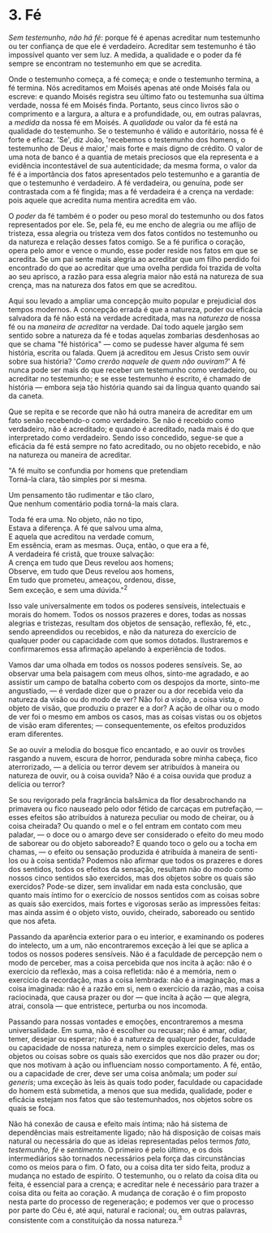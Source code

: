 # 3. Fé

*Sem testemunho, não há fé*: porque fé é apenas acreditar num testemunho ou ter confiança de que ele é verdadeiro. Acreditar sem testemunho é tão impossível quanto ver sem luz. A medida, a qualidade e o poder da fé sempre se encontram no testemunho em que se acredita.

Onde o testemunho começa, a fé começa; e onde o testemunho termina, a fé termina. Nós acreditamos em Moisés apenas até onde Moisés fala ou escreve: e quando Moisés registra seu último fato ou testemunha sua última verdade, nossa fé em Moisés finda. Portanto, seus cinco livros são o comprimento e a largura, a altura e a profundidade, ou, em outras palavras, a *medida* da nossa fé em Moisés. A *qualidade* ou valor da fé está na qualidade do testemunho. Se o testemunho é válido e autoritário, nossa fé é forte e eficaz. 'Se', diz João, 'recebemos o testemunho dos homens, o testemunho de Deus é maior,' mais forte e mais digno de crédito. O valor de uma nota de banco é a quantia de metais preciosos que ela representa e a evidência incontestável de sua autenticidade; da mesma forma, o valor da fé é a importância dos fatos apresentados pelo testemunho e a garantia de que o testemunho é verdadeiro. A fé verdadeira, ou genuína, pode ser contrastada com a fé fingida; mas a fé verdadeira é a crença na verdade: pois aquele que acredita numa mentira acredita em vão.

O *poder* da fé também é o poder ou peso moral do testemunho ou dos fatos representados por ele. Se, pela fé, eu me encho de alegria ou me aflijo de tristeza, essa alegria ou tristeza vem dos fatos contidos no testemunho ou da natureza e relação desses fatos comigo. Se a fé purifica o coração, opera pelo amor e vence o mundo, esse poder reside nos fatos em que se acredita. Se um pai sente mais alegria ao acreditar que um filho perdido foi encontrado do que ao acreditar que uma ovelha perdida foi trazida de volta ao seu aprisco, a razão para essa alegria maior não está na natureza de sua crença, mas na natureza dos fatos em que se acreditou.

Aqui sou levado a ampliar uma concepção muito popular e prejudicial dos tempos modernos. A concepção errada é que a natureza, poder ou eficácia salvadora da fé não está na verdade acreditada, mas na *natureza* de nossa fé ou na *maneira de acreditar* na verdade. Daí todo aquele jargão sem sentido sobre a natureza da fé e todas aquelas zombarias desdenhosas ao que se chama "fé histórica" — como se pudesse haver alguma fé sem história, escrita ou falada. Quem já acreditou em Jesus Cristo sem ouvir sobre sua história? '*Como crerão naquele de quem não ouviram?*' A fé nunca pode ser mais do que receber um testemunho como verdadeiro, ou acreditar no testemunho; e se esse testemunho é escrito, é chamado de história — embora seja tão história quando sai da língua quanto quando sai da caneta.

Que se repita e se recorde que não há outra maneira de acreditar em um fato senão recebendo-o como verdadeiro. Se não é recebido como verdadeiro, não é acreditado; e quando é acreditado, nada mais é do que interpretado como verdadeiro. Sendo isso concedido, segue-se que a eficácia da fé está sempre no fato acreditado, ou no objeto recebido, e não na natureza ou maneira de acreditar.

"A fé muito se confundia por homens que pretendiam  
Torná-la clara, tão simples por si mesma.  
  
Um pensamento tão rudimentar e tão claro,  
Que nenhum comentário podia torná-la mais clara.  

Toda fé era uma. No objeto, não no tipo,  
Estava a diferença. A fé que salvou uma alma,  
E aquela que acreditou na verdade comum,  
Em essência, eram as mesmas. Ouça, então, o que era a fé,  
A verdadeira fé cristã, que trouxe salvação:  
A crença em tudo que Deus revelou aos homens;  
Observe, em tudo que Deus revelou aos homens,  
Em tudo que prometeu, ameaçou, ordenou, disse,  
Sem exceção, e sem uma dúvida."<sup>2</sup>  

Isso vale universalmente em todos os poderes sensíveis, intelectuais e morais do homem. Todos os nossos prazeres e dores, todas as nossas alegrias e tristezas, resultam dos objetos de sensação, reflexão, fé, etc., sendo apreendidos ou recebidos, e não da natureza do exercício de qualquer poder ou capacidade com que somos dotados. Ilustraremos e confirmaremos essa afirmação apelando à experiência de todos.

Vamos dar uma olhada em todos os nossos poderes sensíveis. Se, ao observar uma bela paisagem com meus olhos, sinto-me agradado, e ao assistir um campo de batalha coberto com os despojos da morte, sinto-me angustiado, — é verdade dizer que o prazer ou a dor recebida veio da natureza da visão ou do modo de ver? Não foi *a visão*, a coisa vista, o objeto de visão, que produziu o prazer e a dor? A ação de olhar ou o modo de ver foi o mesmo em ambos os casos, mas as coisas vistas ou os objetos de visão eram diferentes; — consequentemente, os efeitos produzidos eram diferentes.

Se ao ouvir a melodia do bosque fico encantado, e ao ouvir os trovões rasgando a nuvem, escura de horror, pendurada sobre minha cabeça, fico aterrorizado, — a delícia ou terror devem ser atribuídos à maneira ou natureza de ouvir, ou à coisa ouvida? Não é a coisa ouvida que produz a delícia ou terror?

Se sou revigorado pela fragrância balsâmica da flor desabrochando na primavera ou fico nauseado pelo odor fétido de carcaças em putrefação, — esses efeitos são atribuídos à natureza peculiar ou modo de cheirar, ou à coisa cheirada? Ou quando o mel e o fel entram em contato com meu paladar, — o doce ou o amargo deve ser considerado o efeito do meu modo de saborear ou do objeto saboreado? E quando toco o gelo ou a tocha em chamas, — o efeito ou sensação produzida é atribuída à maneira de senti-los ou à coisa sentida? Podemos não afirmar que todos os prazeres e dores dos sentidos, todos os efeitos da sensação, resultam não do modo como nossos cinco sentidos são exercidos, mas dos objetos sobre os quais são exercidos? Pode-se dizer, sem invalidar em nada esta conclusão, que quanto mais íntimo for o exercício de nossos sentidos com as coisas sobre as quais são exercidos, mais fortes e vigorosas serão as impressões feitas: mas ainda assim é o objeto visto, ouvido, cheirado, saboreado ou sentido que nos afeta.

Passando da aparência exterior para o eu interior, e examinando os poderes do intelecto, um a um, não encontraremos exceção à lei que se aplica a todos os nossos poderes sensíveis. Não é a faculdade de percepção nem o modo de perceber, mas a coisa percebida que nos incita à ação: não é o exercício da reflexão, mas a coisa refletida: não é a memória, nem o exercício da recordação, mas a coisa lembrada: não é a imaginação, mas a coisa imaginada: não é a razão em si, nem o exercício da razão, mas a coisa raciocinada, que causa prazer ou dor — que incita à ação — que alegra, atrai, consola — que entristece, perturba ou nos incomoda.

Passando para nossas vontades e emoções, encontraremos a mesma universalidade. Em suma, não é escolher ou recusar; não é amar, odiar, temer, desejar ou esperar; não é a natureza de qualquer poder, faculdade ou capacidade de nossa natureza, nem o simples exercício deles, mas os objetos ou coisas sobre os quais são exercidos que nos dão prazer ou dor; que nos motivam à ação ou influenciam nosso comportamento. A fé, então, ou a capacidade de crer, deve ser uma coisa anômala; um poder *sui generis*; uma exceção às leis às quais todo poder, faculdade ou capacidade do homem está submetida, a menos que sua medida, qualidade, poder e eficácia estejam nos fatos que são testemunhados, nos objetos sobre os quais se foca.

Não há conexão de causa e efeito mais íntima; não há sistema de dependências mais estreitamente ligado; não há disposição de coisas mais natural ou necessária do que as ideias representadas pelos termos *fato, testemunho, fé* e *sentimento.* O primeiro é pelo último, e os dois intermediários são tornados necessários pela força das circunstâncias como os meios para o fim. O fato, ou a coisa dita ter sido feita, produz a mudança no estado de espírito. O testemunho, ou o relato da coisa dita ou feita, é essencial para a crença; e acreditar nele é necessário para trazer a coisa dita ou feita ao coração. A mudança de coração é o fim proposto nesta parte do processo de regeneração; e podemos ver que o processo por parte do Céu é, até aqui, natural e racional; ou, em outras palavras, consistente com a constituição da nossa natureza.<sup>3</sup>